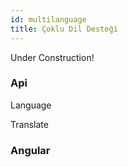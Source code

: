 ```yaml
---
id: multilanguage
title: Çoklu Dil Desteği
---
```

Under Construction!
### Api
Language 

Translate

### Angular 
